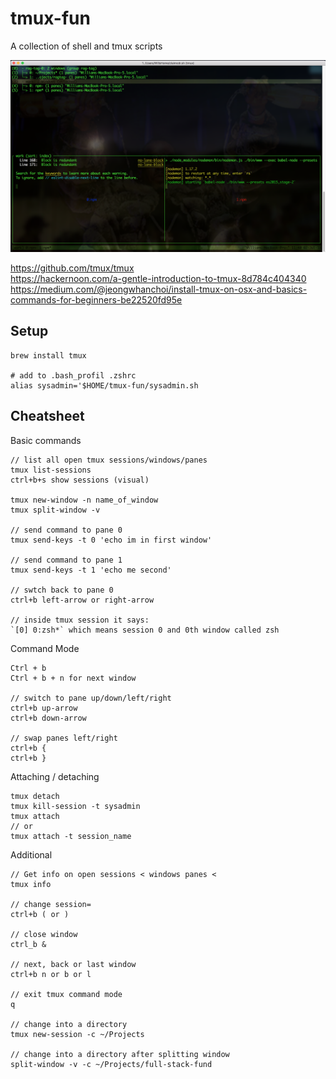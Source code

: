 # tmux-fun
A collection of shell and tmux scripts

![SessionsView](/img/sessions-view.png)

https://github.com/tmux/tmux  
https://hackernoon.com/a-gentle-introduction-to-tmux-8d784c404340  
https://medium.com/@jeongwhanchoi/install-tmux-on-osx-and-basics-commands-for-beginners-be22520fd95e

## Setup

```
brew install tmux

# add to .bash_profil .zshrc
alias sysadmin='$HOME/tmux-fun/sysadmin.sh
```

## Cheatsheet

Basic commands
```
// list all open tmux sessions/windows/panes
tmux list-sessions
ctrl+b+s show sessions (visual)

tmux new-window -n name_of_window
tmux split-window -v

// send command to pane 0
tmux send-keys -t 0 'echo im in first window'

// send command to pane 1
tmux send-keys -t 1 'echo me second' 

// swtch back to pane 0
ctrl+b left-arrow or right-arrow

// inside tmux session it says:
`[0] 0:zsh*` which means session 0 and 0th window called zsh
```



Command Mode
```
Ctrl + b
Ctrl + b + n for next window

// switch to pane up/down/left/right
ctrl+b up-arrow
ctrl+b down-arrow

// swap panes left/right
ctrl+b {
ctrl+b }
```

Attaching / detaching
```
tmux detach
tmux kill-session -t sysadmin
tmux attach
// or
tmux attach -t session_name
```

Additional
```
// Get info on open sessions < windows panes <
tmux info

// change session=
ctrl+b ( or )

// close window
ctrl_b &

// next, back or last window
ctrl+b n or b or l

// exit tmux command mode
q

// change into a directory
tmux new-session -c ~/Projects

// change into a directory after splitting window
split-window -v -c ~/Projects/full-stack-fund
```

